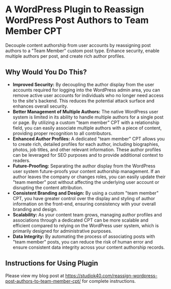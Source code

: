 # A WordPress Plugin to Reassign WordPress Post Authors to Team Member CPT
Decouple content authorship from user accounts by reassigning post authors to a "Team Member" custom post type. Enhance security, enable multiple authors per post, and create rich author profiles.

## Why Would You Do This?

* <strong>Improved Security:</strong> By decoupling the author display from the user accounts required for logging into the WordPress admin area, you can remove active user accounts for individuals who no longer need access to the site's backend. This reduces the potential attack surface and enhances overall security.
* <strong>Better Management of Multiple Authors:</strong> The native WordPress user system is limited in its ability to handle multiple authors for a single post or page. By utilizing a custom "team member" CPT with a relationship field, you can easily associate multiple authors with a piece of content, providing proper recognition to all contributors.
* <strong>Enhanced Author Profiles:</strong> A dedicated "team member" CPT allows you to create rich, detailed profiles for each author, including biographies, photos, job titles, and other relevant information. These author profiles can be leveraged for SEO purposes and to provide additional context to readers.
* <strong>Future-Proofing:</strong> Separating the author display from the WordPress user system future-proofs your content authorship management. If an author leaves the company or changes roles, you can easily update their "team member" post without affecting the underlying user account or disrupting the content attribution.
* <strong>Consistent Branding and Design:</strong> By using a custom "team member" CPT, you have greater control over the display and styling of author information on the front-end, ensuring consistency with your overall branding and design.
* <strong>Scalability:</strong> As your content team grows, managing author profiles and associations through a dedicated CPT can be more scalable and efficient compared to relying on the WordPress user system, which is primarily designed for administrative purposes.
* <strong>Data Integrity:</strong> By automating the process of associating posts with "team member" posts, you can reduce the risk of human error and ensure consistent data integrity across your content authorship records.

## Instructions for Using Plugin

Please view my blog post at https://studiok40.com/reassign-wordpress-post-authors-to-team-member-cpt/ for complete instructions. 
